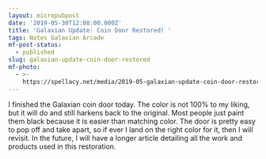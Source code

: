 ```yaml
---
layout: micropubpost
date: '2019-05-30T12:08:00.000Z'
title: 'Galaxian Update: Coin Door Restored! '
tags: Notes Galaxian Arcade
mf-post-status:
  - published
slug: galaxian-update-coin-door-restored
mf-photo:
  - >-
    https://spellacy.net/media/2019-05-galaxian-update-coin-door-restored/1559218110733.jpg
---
```

I finished the Galaxian coin door today. The color is not 100% to my liking, but it will do and still harkens back to the original. Most people just paint them black because it is easier than matching color. The door is pretty easy to pop off and take apart, so if ever I land on the right color for it, then I will revisit. In the future, I will have a longer article detailing all the work and products used in this restoration. 
